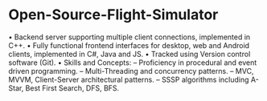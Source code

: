 # Open-Source-Flight-Simulator
• Backend server supporting multiple client connections, implemented in C++.
• Fully functional frontend interfaces for desktop, web and Android clients, implemented in C#, Java and JS.
• Tracked using Version control software (Git).
• Skills and Concepts:
  – Proficiency in procedural and event driven programming.
  – Multi-Threading and concurrency patterns.
  – MVC, MVVM, Client-Server architectural patterns.
  – SSSP algorithms including A-Star, Best First Search, DFS, BFS.
